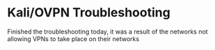 # Kali/OVPN Troubleshooting
Finished the troubleshooting today, it was a result of the networks not allowing VPNs to take place on their networks